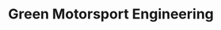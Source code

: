 ---
title: "Green Motorsport Engineering"
url: /new-ringgold/green-motorsport-engineering/
shop: car parts
---